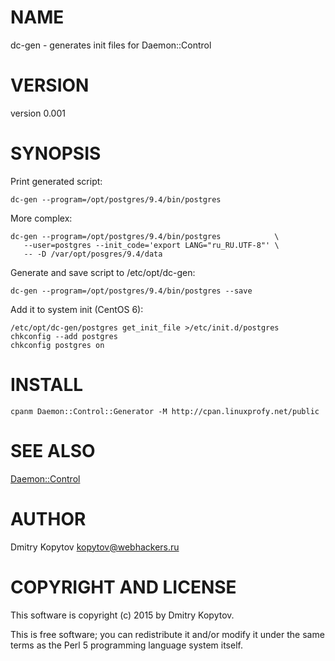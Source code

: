 # NAME

dc-gen - generates init files for Daemon::Control

# VERSION

version 0.001

# SYNOPSIS

Print generated script:

    dc-gen --program=/opt/postgres/9.4/bin/postgres

More complex:

    dc-gen --program=/opt/postgres/9.4/bin/postgres            \
       --user=postgres --init_code='export LANG="ru_RU.UTF-8"' \
       -- -D /var/opt/posgres/9.4/data

Generate and save script to /etc/opt/dc-gen:

    dc-gen --program=/opt/postgres/9.4/bin/postgres --save

Add it to system init (CentOS 6):

    /etc/opt/dc-gen/postgres get_init_file >/etc/init.d/postgres
    chkconfig --add postgres
    chkconfig postgres on

# INSTALL

    cpanm Daemon::Control::Generator -M http://cpan.linuxprofy.net/public

# SEE ALSO

[Daemon::Control](https://metacpan.org/pod/Daemon::Control)

# AUTHOR

Dmitry Kopytov <kopytov@webhackers.ru>

# COPYRIGHT AND LICENSE

This software is copyright (c) 2015 by Dmitry Kopytov.

This is free software; you can redistribute it and/or modify it under
the same terms as the Perl 5 programming language system itself.
